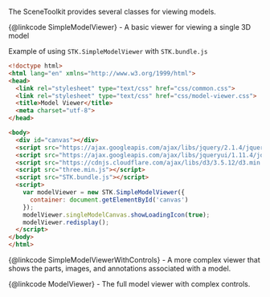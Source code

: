The SceneToolkit provides several classes for viewing models.

{@linkcode SimpleModelViewer}  - A basic viewer for viewing a single 3D model

Example of using `STK.SimpleModelViewer` with `STK.bundle.js`
```html
<!doctype html>
<html lang="en" xmlns="http://www.w3.org/1999/html">
<head>
  <link rel="stylesheet" type="text/css" href="css/common.css">
  <link rel="stylesheet" type="text/css" href="css/model-viewer.css">
  <title>Model Viewer</title>
  <meta charset="utf-8">
</head>

<body>
  <div id="canvas"></div>
  <script src="https://ajax.googleapis.com/ajax/libs/jquery/2.1.4/jquery.min.js"></script>
  <script src="https://ajax.googleapis.com/ajax/libs/jqueryui/1.11.4/jquery-ui.min.js"></script>
  <script src="https://cdnjs.cloudflare.com/ajax/libs/d3/3.5.12/d3.min.js"></script>
  <script src="three.min.js"></script>
  <script src="STK.bundle.js"></script>
  <script>
    var modelViewer = new STK.SimpleModelViewer({
      container: document.getElementById('canvas')
    });
    modelViewer.singleModelCanvas.showLoadingIcon(true);
    modelViewer.redisplay();
  </script>
</body>
</html>
```

{@linkcode SimpleModelViewerWithControls} - A more complex viewer that shows the parts, images, 
and annotations associated with a model.

{@linkcode ModelViewer} - The full model viewer with complex controls.


